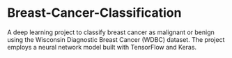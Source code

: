 # Breast-Cancer-Classification
A deep learning project to classify breast cancer as malignant or benign using the Wisconsin Diagnostic Breast Cancer (WDBC) dataset. The project employs a neural network model built with TensorFlow and Keras.
